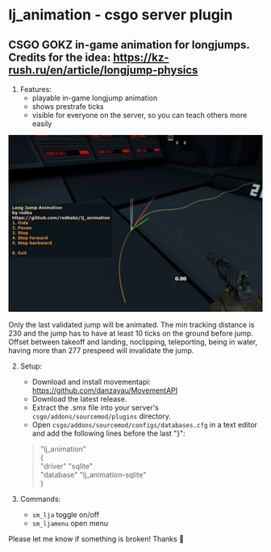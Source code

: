 # lj_animation - csgo server plugin
CSGO GOKZ in-game animation for longjumps.\
Credits for the idea: https://kz-rush.ru/en/article/longjump-physics
-

1. Features:
	- playable in-game longjump animation
	- shows prestrafe ticks
	- visible for everyone on the server, so you can teach others more easily

![alt text](https://github.com/redkakz/lj_animation/blob/main/ljanim_thumbnail.jpg?raw=true)

Only the last validated jump will be animated. The min tracking distance is 230 and the jump has to have at least 10 ticks on the ground before jump. Offset between takeoff and landing, noclipping, teleporting, being in water, having more than 277 prespeed will invalidate the jump.

2. Setup:
	- Download and install movementapi: https://github.com/danzayau/MovementAPI
	- Download the latest  release.
	- Extract the .smx file into your server's  `csgo/addons/sourcemod/plugins`  directory.
	- Open  `csgo/addons/sourcemod/configs/databases.cfg`  in a text editor and add the following lines before the last "}":
	> "lj_animation"\
		{\
			"driver"  "sqlite"\
			"database"  "lj_animation-sqlite"\
		}

3. Commands:
	-  `sm_lja` 		toggle on/off
	-  `sm_ljamenu` 	open menu


Please let me know if something is broken! Thanks :sparkling_heart:


